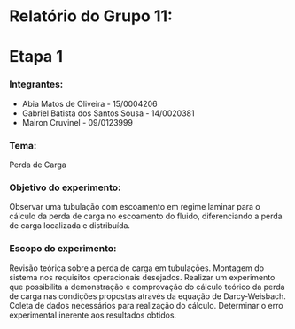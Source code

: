 # Relatório do Grupo 11: #

# Etapa 1 #

### Integrantes: ###

  - Abia Matos de Oliveira - 15/0004206
  - Gabriel Batista dos Santos Sousa - 14/0020381
  - Mairon Cruvinel - 09/0123999

### Tema: ###

Perda de Carga

### Objetivo do experimento: ###

Observar uma tubulação com escoamento em regime laminar  para o cálculo da perda de carga no escoamento do fluido, diferenciando a perda de carga localizada e distribuída.

### Escopo do experimento: ###

Revisão teórica sobre a perda de carga em tubulações. Montagem do sistema nos requisitos operacionais desejados. Realizar um experimento que possibilita a demonstração e comprovação do cálculo teórico da perda de carga nas condições propostas através da equação de Darcy-Weisbach. Coleta de dados necessários para realização do cálculo. Determinar o erro experimental inerente aos resultados obtidos. 
